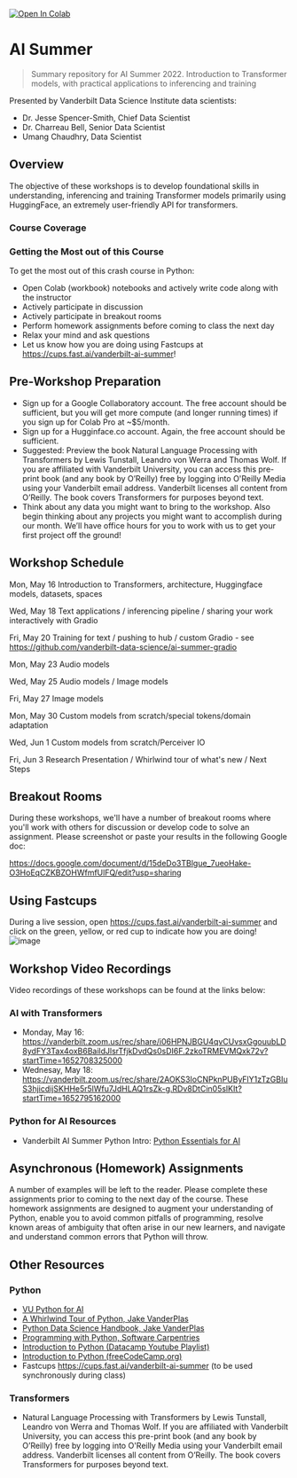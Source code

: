 [![Open In Colab](https://colab.research.google.com/assets/colab-badge.svg)](https://colab.research.google.com/github/vanderbilt-data-science/ai_summer)

# AI Summer
> Summary repository for AI Summer 2022. Introduction to Transformer models, with practical applications to inferencing and training

Presented by Vanderbilt Data Science Institute data scientists:
* Dr. Jesse Spencer-Smith, Chief Data Scientist
* Dr. Charreau Bell, Senior Data Scientist
* Umang Chaudhry, Data Scientist

## Overview
The objective of these workshops is to develop foundational skills in understanding, inferencing and training Transformer models primarily using HuggingFace, an extremely user-friendly API for transformers.  

### Course Coverage

### Getting the Most out of this Course
To get the most out of this crash course in Python:
* Open Colab (workbook) notebooks and actively write code along with the instructor
* Actively participate in discussion
* Actively participate in breakout rooms
* Perform homework assignments before coming to class the next day
* Relax your mind and ask questions
* Let us know how you are doing using Fastcups at https://cups.fast.ai/vanderbilt-ai-summer!

## Pre-Workshop Preparation

- Sign up for a Google Collaboratory account. The free account should be sufficient, but you will get more compute (and longer running times) if you sign up for Colab Pro at ~$5/month.
- Sign up for a Hugginface.co account. Again, the free account should be sufficient.
- Suggested: Preview the book Natural Language Processing with Transformers by Lewis Tunstall, Leandro von Werra and Thomas Wolf. If you are affiliated with Vanderbilt University, you can access this pre-print book (and any book by O’Reilly) free by logging into O'Reilly Media using your Vanderbilt email address. Vanderbilt licenses all content from O’Reilly. The book covers Transformers for purposes beyond text. 
- Think about any data you might want to bring to the workshop. Also begin thinking about any projects you might want to accomplish during our month. We’ll have office hours for you to work with us to get your first project off the ground!


## Workshop Schedule

Mon, May 16	Introduction to Transformers, architecture, Huggingface models, datasets, spaces

Wed, May 18	Text applications / inferencing pipeline / sharing your work interactively with Gradio

Fri, May 20	Training for text / pushing to hub / custom Gradio - see https://github.com/vanderbilt-data-science/ai-summer-gradio

Mon, May 23	Audio models

Wed, May 25	Audio models / Image models

Fri, May 27	Image models

Mon, May 30	Custom models from scratch/special tokens/domain adaptation

Wed, Jun 1	Custom models from scratch/Perceiver IO

Fri, Jun 3	Research Presentation / Whirlwind tour of what's new / Next Steps

## Breakout Rooms
During these workshops, we'll have a number of breakout rooms where you'll work with others for discussion or develop code to solve an assignment.  Please screenshot or paste your results in the following Google doc: 

https://docs.google.com/document/d/15deDo3TBlgue_7ueoHake-O3HoEqCZKBZOHWfmfUlFQ/edit?usp=sharing

## Using Fastcups
During a live session, open https://cups.fast.ai/vanderbilt-ai-summer and click on the green, yellow, or red cup to indicate how you are doing! 
![image](https://user-images.githubusercontent.com/5521243/167643293-42f5c9c0-8a8e-4ad7-8aaa-07878ad0b6a3.png)


## Workshop Video Recordings
Video recordings of these workshops can be found at the links below:

### AI with Transformers
- Monday, May 16: https://vanderbilt.zoom.us/rec/share/i06HPNJBGU4qvCUvsxGgouubLD8ydFY3Tax4oxB6BaildJlsrTfjkDvdQs0sDI6F.2zkoTRMEVMQxk72v?startTime=1652708325000
- Wednesay, May 18: https://vanderbilt.zoom.us/rec/share/2AOKS3IoCNPknPUByFlY1zTzGBIuS3hjicdijSKHHe5r5lWfu7JdHLAQ1rsZk-g.RDv8DtCin05slKIt?startTime=1652795162000

### Python for AI Resources
- Vanderbilt AI Summer Python Intro: [Python Essentials for AI](https://github.com/vanderbilt-data-science/p4ai-essentials/)

## Asynchronous (Homework) Assignments
A number of examples will be left to the reader.  Please complete these assignments prior to coming to the next day of the course.  These homework assignments are designed to augment your understanding of Python, enable you to avoid common pitfalls of programming, resolve known areas of ambiguity that often arise in our new learners, and navigate and understand common errors that Python will throw.

## Other Resources

### Python
- [VU Python for AI](https://github.com/vanderbilt-data-science/p4ai-essentials/)
- [A Whirlwind Tour of Python, Jake VanderPlas](https://github.com/jakevdp/WhirlwindTourOfPython)
- [Python Data Science Handbook, Jake VanderPlas](https://github.com/jakevdp/PythonDataScienceHandbook)
- [Programming with Python, Software Carpentries](https://swcarpentry.github.io/python-novice-inflammation/)  
- [Introduction to Python (Datacamp Youtube Playlist)](https://www.youtube.com/watch?v=-Rf4fZDQ0yw&list=PLjgj6kdf_snaw8QnlhK5f3DzFDFKDU5f4)
- [Introduction to Python (freeCodeCamp.org)](https://www.youtube.com/watch?v=rfscVS0vtbw)
-  Fastcups https://cups.fast.ai/vanderbilt-ai-summer (to be used synchronously during class)

### Transformers
-  Natural Language Processing with Transformers by Lewis Tunstall, Leandro von Werra and Thomas Wolf. If you are affiliated with Vanderbilt University, you can access this pre-print book (and any book by O’Reilly) free by logging into O'Reilly Media using your Vanderbilt email address. Vanderbilt licenses all content from O’Reilly. The book covers Transformers for purposes beyond text. 



